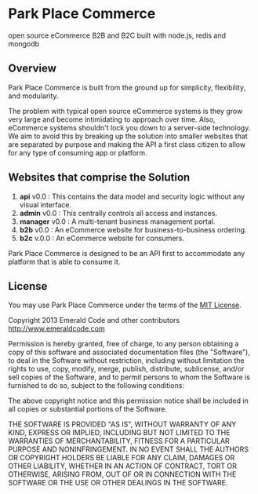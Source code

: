 # Park Place Commerce
open source eCommerce B2B and B2C built with node.js, redis and mongodb
## Overview
Park Place Commerce is built from the ground up for simplicity, flexibility, and modularity. 

The problem with typical open source eCommerce systems is they grow very large and become intimidating to approach over time. Also, eCommerce systems shouldn't lock you down to a server-side technology. We aim to avoid this by breaking up the solution into smaller websites that are separated by purpose and making the API a first class citizen to allow for any type of consuming app or platform.

## Websites that comprise the Solution
  1. **api** v0.0 : This contains the data model and security logic without any visual interface.
  2. **admin** v0.0 : This centrally controls all access and instances.
  3. **manager** v0.0 : A multi-tenant business management portal.
  4. **b2b** v0.0 : An eCommerce website for business-to-business ordering.
  5. **b2c** v.0.0 : An eCommerce website for consumers.

Park Place Commerce is designed to be an API first to accommodate any platform that is able to consume it.

## License
You may use Park Place Commerce under the terms of the [MIT License](http://en.wikipedia.org/wiki/MIT_License).

Copyright 2013 Emerald Code and other contributors
http://www.emeraldcode.com

Permission is hereby granted, free of charge, to any person obtaining
a copy of this software and associated documentation files (the
"Software"), to deal in the Software without restriction, including
without limitation the rights to use, copy, modify, merge, publish,
distribute, sublicense, and/or sell copies of the Software, and to
permit persons to whom the Software is furnished to do so, subject to
the following conditions:

The above copyright notice and this permission notice shall be
included in all copies or substantial portions of the Software.

THE SOFTWARE IS PROVIDED "AS IS", WITHOUT WARRANTY OF ANY KIND,
EXPRESS OR IMPLIED, INCLUDING BUT NOT LIMITED TO THE WARRANTIES OF
MERCHANTABILITY, FITNESS FOR A PARTICULAR PURPOSE AND
NONINFRINGEMENT. IN NO EVENT SHALL THE AUTHORS OR COPYRIGHT HOLDERS BE
LIABLE FOR ANY CLAIM, DAMAGES OR OTHER LIABILITY, WHETHER IN AN ACTION
OF CONTRACT, TORT OR OTHERWISE, ARISING FROM, OUT OF OR IN CONNECTION
WITH THE SOFTWARE OR THE USE OR OTHER DEALINGS IN THE SOFTWARE.
